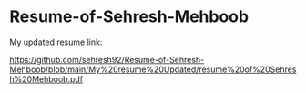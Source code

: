 # Resume-of-Sehresh-Mehboob

My updated resume link: 

https://github.com/sehresh92/Resume-of-Sehresh-Mehboob/blob/main/My%20resume%20Updated/resume%20of%20Sehresh%20Mehboob.pdf
